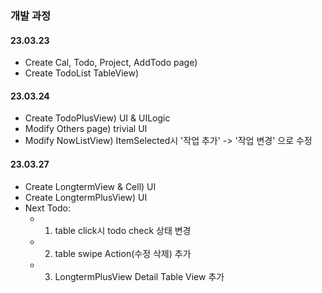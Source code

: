 ### 개발 과정
#### 23.03.23
- Create Cal, Todo, Project, AddTodo page)
- Create TodoList TableView)
#### 23.03.24
- Create TodoPlusView) UI & UILogic
- Modify Others page) trivial UI 
- Modify NowListView) ItemSelected시 '작업 추가' -> '작업 변경' 으로 수정
#### 23.03.27
- Create LongtermView & Cell) UI 
- Create LongtermPlusView) UI
- Next Todo:
    - 1. table click시 todo check 상태 변경
    - 2. table swipe Action(수정 삭제) 추가
    - 3. LongtermPlusView Detail Table View 추가
